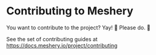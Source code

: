 # Contributing to Meshery
You want to contribute to the project? Yay! 🎈 Please do. 🎈

See the set of contributing guides at https://docs.meshery.io/project/contributing
